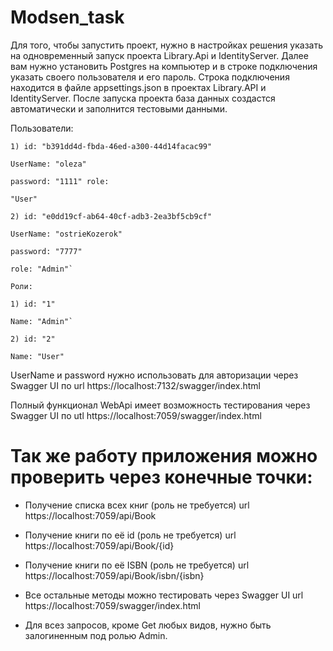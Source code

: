 # Modsen_task

Для того, чтобы запустить проект, нужно в настройках решения указать на одновременный запуск проекта Library.Api и IdentityServer. Далее вам нужно установить Postgres на компьютер и в строке подключения указать своего пользователя и его пароль. Строка подключения находится в файле appsettings.json в проектах Library.API и IdentityServer. После запуска проекта база данных создастся автоматически и заполнится тестовыми данными.

Пользователи:

```
1) id: "b391dd4d-fbda-46ed-a300-44d14facac99" 

UserName: "oleza"

password: "1111" role:

"User"

2) id: "e0dd19cf-ab64-40cf-adb3-2ea3bf5cb9cf"

UserName: "ostrieKozerok" 

password: "7777"

role: "Admin"`
```

```
Роли:

1) id: "1"

Name: "Admin"`

2) id: "2"

Name: "User"
```

UserName и password нужно использовать для авторизации через Swagger UI по url https://localhost:7132/swagger/index.html

Полный функционал WebApi имеет возможность тестирования через Swagger UI по utl https://localhost:7059/swagger/index.html

# Так же работу приложения можно проверить через конечные точки:

- Получение списка всех книг (роль не требуется) url https://localhost:7059/api/Book

- Получение книги по её id (роль не требуется) url https://localhost:7059/api/Book/{id}

- Получение книги по её ISBN (роль не требуется) url https://localhost:7059/api/Book/isbn/{isbn}

- Все остальные методы можно тестировать через Swagger UI url https://localhost:7059/swagger/index.html

- Для всез запросов, кроме Get любых видов, нужно быть залогиненным под ролью Admin.

